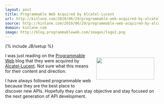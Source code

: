 ```yaml
---
layout: post
title: Programmable Web Acquired by Alcatel-Lucent
url: http://kinlane.com/2010/06/29/programmable-web-acquired-by-alcatel-lucent/
source: http://kinlane.com/2010/06/29/programmable-web-acquired-by-alcatel-lucent/
domain: kinlane.com
image: http://blog.programmableweb.com/images/logo2.png
---
```

{% include JB/setup %}<p><img class="alignnone" style="padding: 15px;" title="Programmable Web" src="http://blog.programmableweb.com/images/logo2.png" alt="" width="190" height="72" align="right" />I was just reading on the <a href="http://blog.programmableweb.com/2010/06/29/programmableweb-joins-alcatel-lucent/">Programmable Web</a> blog that they were acquired by <a href="http://www.alcatel-lucent.com/">Alcatel-Lucent</a>. Not sure what this means for their content and direction.<p></p>
I have always followed programmable web because they are the best place to discover new APIs. Hopefully they can stay objective and stay focused on the next generation of API development.</p>
